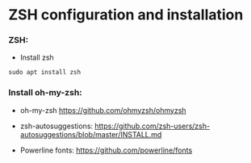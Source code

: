 # ZSH configuration and installation

### ZSH:

* Install zsh
```console
sudo apt install zsh
```

### Install oh-my-zsh:

* oh-my-zsh
https://github.com/ohmyzsh/ohmyzsh

* zsh-autosuggestions:
https://github.com/zsh-users/zsh-autosuggestions/blob/master/INSTALL.md

* Powerline fonts:
https://github.com/powerline/fonts
